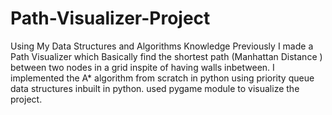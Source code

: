# Path-Visualizer-Project
Using My Data Structures and Algorithms Knowledge Previously I made a Path Visualizer which Basically find the shortest path (Manhattan Distance ) between two nodes in a grid inspite of having walls inbetween. I implemented the A* algorithm from scratch in python using priority queue data structures inbuilt in python. used pygame module to visualize the project. 
